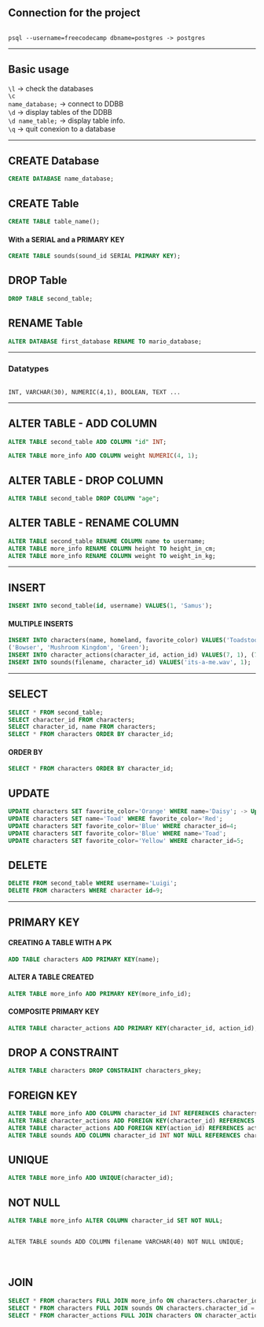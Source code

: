 ## Connection for the project

<code>
psql --username=freecodecamp dbname=postgres -> postgres
</code>

---

## Basic usage
<code>\l</code> -> check the databases <br>
<code>\c name_database;</code> -> connect to DDBB<br>
<code>\d</code> -> display tables of the DDBB<br>
<code>\d name_table;</code> -> display table info.<br>
<code>\q</code> -> quit conexion to a database 

---

## CREATE Database
```sql
CREATE DATABASE name_database; 
```

## CREATE Table
```sql
CREATE TABLE table_name();
```

#### With a SERIAL and a PRIMARY KEY
```sql
CREATE TABLE sounds(sound_id SERIAL PRIMARY KEY);
```

## DROP Table
```sql
DROP TABLE second_table;
```

## RENAME Table
```sql
ALTER DATABASE first_database RENAME TO mario_database;
```
---

### Datatypes
<code>
INT, VARCHAR(30), NUMERIC(4,1), BOOLEAN, TEXT ...
</code>

---

## ALTER TABLE - ADD COLUMN
```sql
ALTER TABLE second_table ADD COLUMN "id" INT;
```

```sql
ALTER TABLE more_info ADD COLUMN weight NUMERIC(4, 1);
```

## ALTER TABLE - DROP COLUMN
```sql
ALTER TABLE second_table DROP COLUMN "age";
```

## ALTER TABLE - RENAME COLUMN
```sql
ALTER TABLE second_table RENAME COLUMN name to username;
ALTER TABLE more_info RENAME COLUMN height TO height_in_cm;
ALTER TABLE more_info RENAME COLUMN weight TO weight_in_kg;
```

---

## INSERT
```sql
INSERT INTO second_table(id, username) VALUES(1, 'Samus');
```
#### MULTIPLE INSERTS
```sql
INSERT INTO characters(name, homeland, favorite_color) VALUES('Toadstool', 'Mushroom Kingdom', 'Red'),
('Bowser', 'Mushroom Kingdom', 'Green');
INSERT INTO character_actions(character_id, action_id) VALUES(7, 1), (7, 2), (7, 3);
INSERT INTO sounds(filename, character_id) VALUES('its-a-me.wav', 1);
```

---

## SELECT
```sql
SELECT * FROM second_table;
SELECT character_id FROM characters;
SELECT character_id, name FROM characters;
SELECT * FROM characters ORDER BY character_id;
```

#### ORDER BY
```sql
SELECT * FROM characters ORDER BY character_id;
```

## UPDATE
```sql
UPDATE characters SET favorite_color='Orange' WHERE name='Daisy'; -> Update a VALUE
UPDATE characters SET name='Toad' WHERE favorite_color='Red';
UPDATE characters SET favorite_color='Blue' WHERE character_id=4;
UPDATE characters SET favorite_color='Blue' WHERE name='Toad';
UPDATE characters SET favorite_color='Yellow' WHERE character_id=5;
```

## DELETE
```sql
DELETE FROM second_table WHERE username='Luigi';
DELETE FROM characters WHERE character id=9;
```

---

## PRIMARY KEY
#### CREATING A TABLE WITH A PK
```sql
ADD TABLE characters ADD PRIMARY KEY(name);
```
#### ALTER A TABLE CREATED
```sql
ALTER TABLE more_info ADD PRIMARY KEY(more_info_id);
```
#### COMPOSITE PRIMARY KEY
```sql
ALTER TABLE character_actions ADD PRIMARY KEY(character_id, action_id);
```

## DROP A CONSTRAINT
```sql
ALTER TABLE characters DROP CONSTRAINT characters_pkey;
```

## FOREIGN KEY
```sql
ALTER TABLE more_info ADD COLUMN character_id INT REFERENCES characters(character_id);
ALTER TABLE character_actions ADD FOREIGN KEY(character_id) REFERENCES characters(character_id);
ALTER TABLE character_actions ADD FOREIGN KEY(action_id) REFERENCES actions(action_id);
ALTER TABLE sounds ADD COLUMN character_id INT NOT NULL REFERENCES characters(character_id);
```

## UNIQUE
```sql
ALTER TABLE more_info ADD UNIQUE(character_id);
```

## NOT NULL
```sql
ALTER TABLE more_info ALTER COLUMN character_id SET NOT NULL;
```

<code>
ALTER TABLE sounds ADD COLUMN filename VARCHAR(40) NOT NULL UNIQUE;
</code><br><br>

## JOIN
```sql
SELECT * FROM characters FULL JOIN more_info ON characters.character_id = more_info.character_id;
SELECT * FROM characters FULL JOIN sounds ON characters.character_id = sounds.character_id;
SELECT * FROM character_actions FULL JOIN characters ON character_actions.character_id = characters.character_id FULL JOIN actions ON character_actions.action_id = actions.action_id;
```